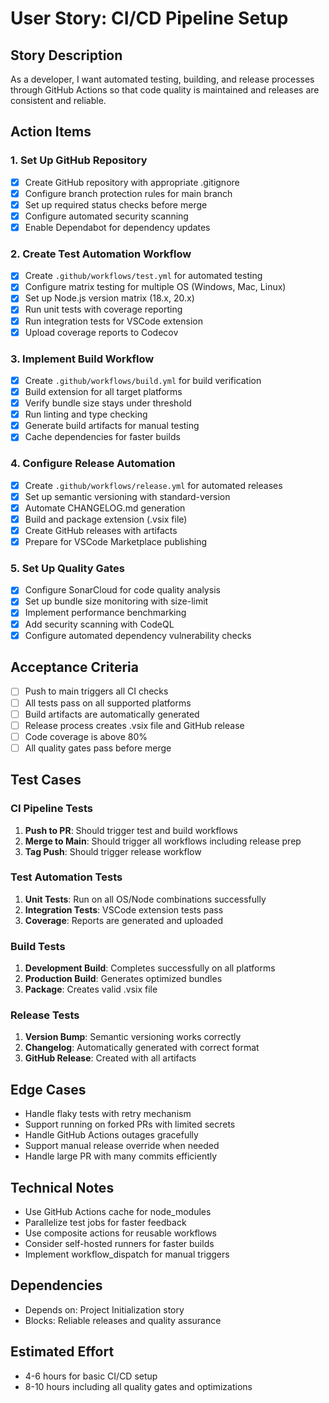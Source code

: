 # User Story: CI/CD Pipeline Setup

## Story Description
As a developer, I want automated testing, building, and release processes through GitHub Actions so that code quality is maintained and releases are consistent and reliable.

## Action Items

### 1. Set Up GitHub Repository
- [x] Create GitHub repository with appropriate .gitignore
- [x] Configure branch protection rules for main branch
- [x] Set up required status checks before merge
- [x] Configure automated security scanning
- [x] Enable Dependabot for dependency updates

### 2. Create Test Automation Workflow
- [x] Create `.github/workflows/test.yml` for automated testing
- [x] Configure matrix testing for multiple OS (Windows, Mac, Linux)
- [x] Set up Node.js version matrix (18.x, 20.x)
- [x] Run unit tests with coverage reporting
- [x] Run integration tests for VSCode extension
- [x] Upload coverage reports to Codecov

### 3. Implement Build Workflow
- [x] Create `.github/workflows/build.yml` for build verification
- [x] Build extension for all target platforms
- [x] Verify bundle size stays under threshold
- [x] Run linting and type checking
- [x] Generate build artifacts for manual testing
- [x] Cache dependencies for faster builds

### 4. Configure Release Automation
- [x] Create `.github/workflows/release.yml` for automated releases
- [x] Set up semantic versioning with standard-version
- [x] Automate CHANGELOG.md generation
- [x] Build and package extension (.vsix file)
- [x] Create GitHub releases with artifacts
- [x] Prepare for VSCode Marketplace publishing

### 5. Set Up Quality Gates
- [x] Configure SonarCloud for code quality analysis
- [x] Set up bundle size monitoring with size-limit
- [x] Implement performance benchmarking
- [x] Add security scanning with CodeQL
- [x] Configure automated dependency vulnerability checks

## Acceptance Criteria
- [ ] Push to main triggers all CI checks
- [ ] All tests pass on all supported platforms
- [ ] Build artifacts are automatically generated
- [ ] Release process creates .vsix file and GitHub release
- [ ] Code coverage is above 80%
- [ ] All quality gates pass before merge

## Test Cases

### CI Pipeline Tests
1. **Push to PR**: Should trigger test and build workflows
2. **Merge to Main**: Should trigger all workflows including release prep
3. **Tag Push**: Should trigger release workflow

### Test Automation Tests
1. **Unit Tests**: Run on all OS/Node combinations successfully
2. **Integration Tests**: VSCode extension tests pass
3. **Coverage**: Reports are generated and uploaded

### Build Tests
1. **Development Build**: Completes successfully on all platforms
2. **Production Build**: Generates optimized bundles
3. **Package**: Creates valid .vsix file

### Release Tests
1. **Version Bump**: Semantic versioning works correctly
2. **Changelog**: Automatically generated with correct format
3. **GitHub Release**: Created with all artifacts

## Edge Cases
- Handle flaky tests with retry mechanism
- Support running on forked PRs with limited secrets
- Handle GitHub Actions outages gracefully
- Support manual release override when needed
- Handle large PR with many commits efficiently

## Technical Notes
- Use GitHub Actions cache for node_modules
- Parallelize test jobs for faster feedback
- Use composite actions for reusable workflows
- Consider self-hosted runners for faster builds
- Implement workflow_dispatch for manual triggers

## Dependencies
- Depends on: Project Initialization story
- Blocks: Reliable releases and quality assurance

## Estimated Effort
- 4-6 hours for basic CI/CD setup
- 8-10 hours including all quality gates and optimizations